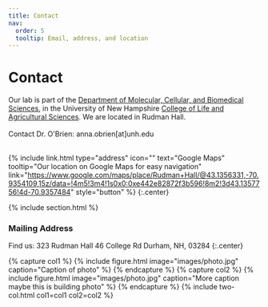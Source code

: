 ```yaml
---
title: Contact
nav:
  order: 5
  tooltip: Email, address, and location
---
```


# <i class="fas fa-envelope"></i>Contact

Our lab is part of the [Department of Molecular, Cellular, and Biomedical Sciences](https://colsa.unh.edu/molecular-cellular-biomedical-sciences), in the University of New Hampshire [College of Life and Agricultural Sciences](https://colsa.unh.edu/).
We are located in Rudman Hall.
<br>
<br>
Contact Dr. O'Brien: anna.obrien[at]unh.edu
<br>
<br>

<!-- 
{%
  include link.html
  type="email"
  icon=""
  text="scrooge@mcduck.com"
  tooltip=""
  link="scrooge@mcduck.com"
  style="button"
%}
 -->
<!-- 
{%
  include link.html
  type="phone"
  icon=""
  text="(555) 867-5309"
  tooltip=""
  link="+1-555-867-5309"
  style="button"
%}
 -->
{%
  include link.html
  type="address"
  icon=""
  text="Google Maps"
  tooltip="Our location on Google Maps for easy navigation"
  link="https://www.google.com/maps/place/Rudman+Hall/@43.1356331,-70.9354109,15z/data=!4m5!3m4!1s0x0:0xe442e82872f3b596!8m2!3d43.1357756!4d-70.9357484"
  style="button"
%}
{:.center}

{% include section.html %}

### <i class="fas fa-mail-bulk"></i>Mailing Address

Find us:
323 Rudman Hall
46 College Rd
Durham, NH, 03284
{:.center}

{% capture col1 %}
{%
  include figure.html
  image="images/photo.jpg"
  caption="Caption of photo"
%}
{% endcapture %}
{% capture col2 %}
{%
  include figure.html
  image="images/photo.jpg"
  caption="More caption maybe this is building photo"
%}
{% endcapture %}
{% include two-col.html col1=col1 col2=col2 %}
